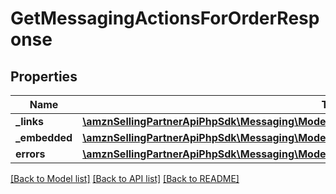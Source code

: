 # GetMessagingActionsForOrderResponse

## Properties
Name | Type | Description | Notes
------------ | ------------- | ------------- | -------------
**_links** | [**\amznSellingPartnerApiPhpSdk\Messaging\Model\GetMessagingActionsForOrderResponseLinks**](GetMessagingActionsForOrderResponseLinks.md) |  | [optional] 
**_embedded** | [**\amznSellingPartnerApiPhpSdk\Messaging\Model\GetMessagingActionsForOrderResponseEmbedded**](GetMessagingActionsForOrderResponseEmbedded.md) |  | [optional] 
**errors** | [**\amznSellingPartnerApiPhpSdk\Messaging\Model\ErrorList**](ErrorList.md) |  | [optional] 

[[Back to Model list]](../../README.md#documentation-for-models) [[Back to API list]](../../README.md#documentation-for-api-endpoints) [[Back to README]](../../README.md)

